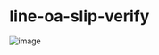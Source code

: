 # line-oa-slip-verify

![image](https://github.com/pongpairoch/line-oa-slip-verify/assets/88110592/4ab56a5c-2fd3-4103-a690-374572769f05)
